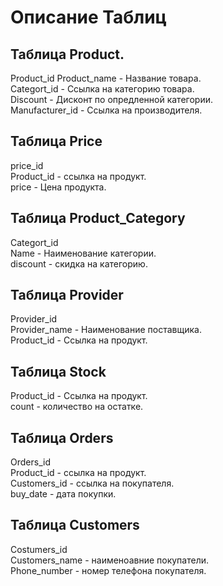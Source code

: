 # Описание Таблиц

## Таблица Product.
Product_id
Product_name - Название товара.\
Categort_id - Ссылка на категорию товара.\
Discount - Дисконт по опредленной категории.\
Manufacturer_id - Ссылка на производителя.

## Таблица Price
price_id\
Product_id - ссылка на продукт.\
price - Цена продукта.

## Таблица Product_Category
Categort_id\
Name - Наименование категории.\
discount - скидка на категорию.

## Таблица Provider
Provider_id\
Provider_name - Наименование поставщика.\
Product_id - Ссылка на продукт.

## Таблица Stock 
Product_id - Ссылка на продукт.\
count - количество на остатке.

## Таблица Orders
Orders_id\
Product_id - ссылка на продукт.\
Customers_id - ссылка на покупателя.\
buy_date - дата покупки.

## Таблица Customers
Costumers_id\
Customers_name - наименоавние покупатели.\
Phone_number - номер телефона покупателя.
